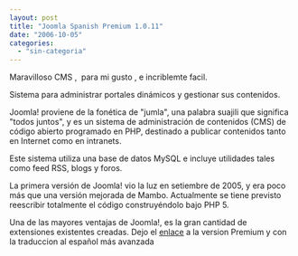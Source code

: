 ```yaml
---
layout: post
title: "Joomla Spanish Premium 1.0.11"
date: "2006-10-05"
categories: 
  - "sin-categoria"
---
```


Maravilloso CMS ,  para mi gusto , e incriblemte facil.

Sistema para administrar portales dinámicos y gestionar sus contenidos.

Joomla! proviene de la fonética de "jumla", una palabra suajili que significa "todos juntos", y es un sistema de administración de contenidos (CMS) de código abierto programado en PHP, destinado a publicar contenidos tanto en Internet como en intranets.

Este sistema utiliza una base de datos MySQL e incluye utilidades tales como feed RSS, blogs y foros.

La primera versión de Joomla! vio la luz en setiembre de 2005, y era poco más que una versión mejorada de Mambo. Actualmente se tiene previsto reescribir totalmente el código construyéndolo bajo PHP 5.

Una de las mayores ventajas de Joomla!, es la gran cantidad de extensiones existentes creadas. Dejo el [enlace](https://developer.joomla.org/sf/frs/do/downloadFile/projects.spanish/frs.joomla_spanish_premium.joomla_spanish_1_0_11/frs6753?dl=1 "Joomla Premium 1.0.11") a la version Premium y con la traduccion al español más avanzada
